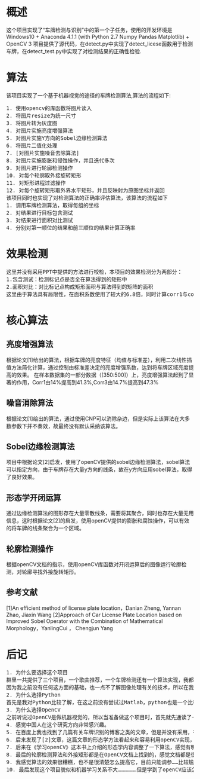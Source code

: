 # 概述
这个项目实现了“车牌检测与识别”中的第一个子任务，使用的开发环境是
Windows10 + Anaconda 4.1.1 (with Python 2.7 Numpy Pandas Matplotlib) + OpenCV 3
项目提供了源代码，在detect.py中实现了detect_licese函数用于检测车牌，在detect_test.py中实现了对检测结果的正确性检验.
# 算法
该项目实现了一个基于机器视觉的途径的车牌检测算法,算法的流程如下:
<pre>
1. 使用opencv的库函数将图片读入
2. 将图片resize为统一尺寸
3. 将图片转为灰度图
4. 对图片实施亮度增强算法
5. 对图片实施Y方向的Sobel边缘检测算法
6. 将图片二值化处理
7. [对图片实施噪音去除算法]
8. 对图片实施膨胀和侵蚀操作，并且迭代多次
9. 对图片进行轮廓检测操作
10. 对每个轮廓取外接旋转矩形
11. 对矩形进程过滤操作
12. 对每个旋转矩形取外界水平矩形，并且反映射为原图坐标并返回
该项目同时也实现了对检测算法的正确率评估算法，该算法的流程如下
1. 调用车牌检测算法，取得每组的坐标
2. 对结果进行目标包含测试
3. 对结果进行面积对比测试
4. 分别对第一顺位的结果和前三顺位的结果计算正确率
</pre>
# 效果检测
<pre>
这里并没有采用PPT中提供的方法进行校检，本项目的效果检测分为两部分：
1.包含测试：检测标记点是否全在算法得到的矩形中
2.面积对比：对比标记点构成矩形面积与算法得到的矩阵的面积
这里由于算法具有局限性，在面积系数使用了较大的6.8倍，同时计算corr1与corr3，分别是在算法给出结果集的第一个和前三种是否拥有通过测试的矩形的数目的比例。
</pre>
# 核心算法

## 亮度增强算法

根据论文[1]给出的算法，根据车牌的亮度特征（均值与标准差），利用二次线性插值方法简化计算，通过控制由标准差决定的亮度增强系数，达到将车牌区域亮度提高的效果。
在样本数据集的一部分数据（[350:500]）上，亮度增强算法起到了显著的作用，Corr1由14%提高到41.3%,Corr3由14.7%提高到47.3%

## 噪音消除算法

根据论文[1]给出的算法，通过使用CNP可以消除杂边，但是实际上该算法在大多数参数下并不奏效，故最终没有默认采纳该算法。

## Sobel边缘检测算法

项目中根据论文[2]启发，使用了openCV提供的sobel边缘检测算法，sobel算法可以指定方向，由于车牌存在大量y方向的线条，故在y方向应用sobel算法，取得了良好效果。

## 形态学开闭运算

通过边缘检测算法的图形存在大量零散线条，需要将其聚合，同时也存在大量无用信息，这时根据论文[2]的启发，使用openCV提供的膨胀和腐蚀操作，可以有效的将车牌的线条聚合为一个区域。

## 轮廓检测操作

根据openCV文档的指示，使用openCV库函数对开闭运算后的图像运行轮廓检测，对轮廓寻找外接旋转矩形。


## 参考文献
[1]An efficient method of license plate location，Danian Zheng, Yannan Zhao, Jiaxin Wang
[2]Approach of Car License Plate Location based on Improved Sobel Operator with the Combination of Mathematical Morphology，YanlingCui ， Chengjun Yang

# 后记
<pre>
1. 为什么要选择这个项目
群里一共提供了三个项目，一个歌曲推荐，一个车牌检测还有一个算法实现，我都一一的阅读了一下，
因为我之前没有任何这方面的基础，也一点不了解图像处理有关的技术，所以在我读了一下推荐的入门读物之后，选择了一个貌似和机器学习很有关的歌曲推荐项目，并且简单的实现了一个协同过滤算法（这里不引用原文了），但是这个算法需要维护一个与歌曲数目N有关的N*N矩阵，但是歌曲数量着实巨大，我在选择了其中800首作为样本之后，很遗憾正确率是0，这令我十分灰心……后来觉得这可能是我的电脑的计算能力的问题，而后就准备尝试一下车牌检测的项目，其中很自然的就想到先尝试第一个任务。
2. 为什么选择Python
首先是我对Python比较了解，在这之前没有尝试过Matlab，python也是一个比较流行的语言，其次在这个项目中，使用了OpenCV这个库对C++与Python支持较好，而C++开发太慢所以就选择了Python2作为这次的开发语言。
3. 为什么选择OpenCV
之前听说过OpenCV是做机器视觉的，所以当准备做这个项目时，首先就先通读了一下openCV 3 offical document 的概述和目录，发现这个库对这次项目很可能有非常大帮助，于是就选择了它。
4. 感觉中国人在这个研究方向非常感兴趣。
5. 在百度上我也找到了几篇有关车牌识别的博客之类的文章，但是并没有采用，有一篇采用TensorFlow的github项目看起来很靠谱，但是电脑配置有限……估计不是很能实现，还有一篇采用OpenCV自带的分类器的方法，不过这篇文章内容比较概括，我也不是非常理解，很难实现，但是后来发现了[1]这篇论文，感觉前半部分讲的非常清楚，通过这篇文章也大概理解了整个过程是大概什么样的情况，但是这篇文章后半部分的内容不是很清晰，所以我只好尝试其他办法。
6. 后来发现了[2]文章，这篇文章的形态学方法看起来和容易利用openCV实现，就把它实现了，后来发现其实效果比较一般（因为噪音很大），于是就按照[1]的方法做了杂边过滤，但是效果反倒更加糟糕，非常尴尬。
7. 后来在《学习openCV》这本书上介绍的形态学内容调整了一下算法，感觉有明显改进，调整了一下参数，发现瓶颈在于有的车牌比较暗，就调整了一下亮度增强算法的参数，发现效果有明显提升……
8. 最后的轮廓检测算法和外接矩形都是在OpenCV文档上找到的，感觉文档都是很靠谱的。
9. 我感觉算法的效果很糟糕，也不是很清楚怎么提高它，目前只能调参……比较尴尬
10. 最后发现这个项目貌似和机器学习关系不大………………但是学到了openCV应该怎么用感觉收获还是很大的...
</pre>